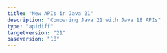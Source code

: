 ```yaml
---
title: "New APIs in Java 21"
description: "Comparing Java 21 with Java 18 APIs"
type: "apidiff"
targetversion: "21"
baseversion: "18"
---
```

